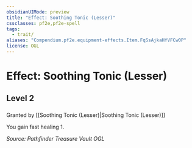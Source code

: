 ```yaml
---
obsidianUIMode: preview
title: "Effect: Soothing Tonic (Lesser)"
cssclasses: pf2e,pf2e-spell
tags:
  - trait/
aliases: "Compendium.pf2e.equipment-effects.Item.FqSsAjkaHfVFCw0P"
license: OGL
---
```

# Effect: Soothing Tonic (Lesser)
## Level 2
### 






Granted by [[Soothing Tonic (Lesser)|Soothing Tonic (Lesser)]]

You gain fast healing 1.

*Source: Pathfinder Treasure Vault*
*OGL*